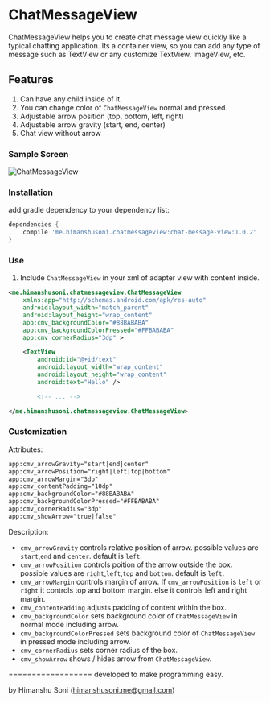 # ChatMessageView
ChatMessageView helps you to create chat message view quickly like a typical chatting application.
Its a container view, so you can add any type of message such as TextView or any customize TextView, ImageView, etc.


## Features
1. Can have any child inside of it.
2. You can change color of `ChatMessageView` normal and pressed.
3. Adjustable arrow position (top, bottom, left, right)
4. Adjustable arrow gravity (start, end, center)
5. Chat view without arrow

### Sample Screen
![ChatMessageView](https://raw.githubusercontent.com/himanshu-soni/ChatMessageView/master/screenshot/screen2.jpg)

### Installation
add gradle dependency to your dependency list:

``` groovy
dependencies {
	compile 'me.himanshusoni.chatmessageview:chat-message-view:1.0.2'
}
```

### Use
1. Include `ChatMessageView` in your xml of adapter view with content inside.

``` xml
<me.himanshusoni.chatmessageview.ChatMessageView
	xmlns:app="http://schemas.android.com/apk/res-auto"
    android:layout_width="match_parent"
    android:layout_height="wrap_content"
    app:cmv_backgroundColor="#88BABABA"
    app:cmv_backgroundColorPressed="#FFBABABA"
    app:cmv_cornerRadius="3dp" >

    <TextView
        android:id="@+id/text"
        android:layout_width="wrap_content"
        android:layout_height="wrap_content"
        android:text="Hello" />

        <!-- ... -->

</me.himanshusoni.chatmessageview.ChatMessageView>
```


### Customization
Attributes:

``` xml
app:cmv_arrowGravity="start|end|center"
app:cmv_arrowPosition="right|left|top|bottom"
app:cmv_arrowMargin="3dp"
app:cmv_contentPadding="10dp"
app:cmv_backgroundColor="#88BABABA"
app:cmv_backgroundColorPressed="#FFBABABA"
app:cmv_cornerRadius="3dp"
app:cmv_showArrow="true|false"
```

Description:


- `cmv_arrowGravity` controls relative position of arrow. possible values are `start`,`end` and `center`. default is `left`.
- `cmv_arrowPosition` controls poition of the arrow outside the box. possible values are `right`,`left`,`top` and `bottom`. default is `left`.
- `cmv_arrowMargin` controls margin of arrow. If `cmv_arrowPosition` is `left` or `right` it controls top and bottom margin. else it controls left and right margin.
- `cmv_contentPadding` adjusts padding of content within the box.
- `cmv_backgroundColor` sets background color of `ChatMessageView` in normal mode including arrow.
- `cmv_backgroundColorPressed` sets background color of `ChatMessageView` in pressed mode including arrow.
- `cmv_cornerRadius` sets corner radius of the box.
- `cmv_showArrow` shows / hides arrow from `ChatMessageView`.



==================
developed to make programming easy.

by Himanshu Soni (himanshusoni.me@gmail.com)

